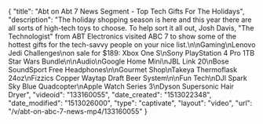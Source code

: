 {
    "title": "Abt on Abt 7 News Segment - Top Tech Gifts For The Holidays",
    "description": "The holiday shopping season is here and this year there are all sorts of high-tech toys to choose. To help sort it all out, Josh Davis, \"The Technologist\" from ABT Electronics visited ABC 7 to show some of the hottest gifts for the tech-savvy people on your nice list.\n\nGaming\nLenovo Jedi Challenges\non sale for $189: Xbox One S\nSony PlayStation 4 Pro 1TB Star Wars Bundle\n\nAudio\nGoogle Home Mini\nJBL Link 20\nBose SoundSport Free Headphones\n\nGourmet Shop\nTakeya Thermoflask 24oz\nFizzics Copper Waytap Draft Beer System\n\nFun Tech\nDJI Spark Sky Blue Quadcopter\nApple Watch Series 3\nDyson Supersonic Hair Dryer",
    "videoid": "133160055",
    "date_created": "1513022348",
    "date_modified": "1513026000",
    "type": "captivate",
    "layout": "video",
    "url": "\/v\/abt-on-abc-7-news-mp4\/133160055"
}